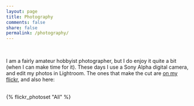 ```yaml
---
layout: page
title: Photography
comments: false
share: false
permalink: /photography/
---  
```

<br>
<p class="big-text">
I am a fairly amateur hobbyist photographer, but I do enjoy it quite a bit (when I can make time for it).
These days I use a Sony Alpha digital camera, and edit my photos in Lightroom.
The ones that make the cut are <a href="https://www.flickr.com/photos/156910864@N06">on my flickr</a>, and also here:
</p>
<br>
<div class="popup-gallery">
		{% flickr_photoset "All" %}
</div>
